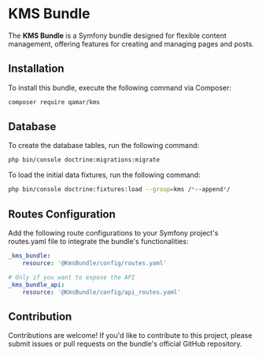 # KMS Bundle
The **KMS Bundle** is a Symfony bundle designed for flexible content management, offering features for creating and managing pages and posts.

## Installation
To install this bundle, execute the following command via Composer:
```bash
composer require qamar/kms
```

## Database
To create the database tables, run the following command:
```bash
php bin/console doctrine:migrations:migrate
```

To load the initial data fixtures, run the following command:
```bash
php bin/console doctrine:fixtures:load --group=kms /*--append*/
```

## Routes Configuration
Add the following route configurations to your Symfony project's routes.yaml file to integrate the bundle's functionalities:
```yaml
_kms_bundle:
    resource: '@KmsBundle/config/routes.yaml'

# Only if you want to expose the API
_kms_bundle_api:
    resource: '@KmsBundle/config/api_routes.yaml'
```

## Contribution
Contributions are welcome! If you'd like to contribute to this project, please submit issues or pull requests on the bundle's official GitHub repository.
